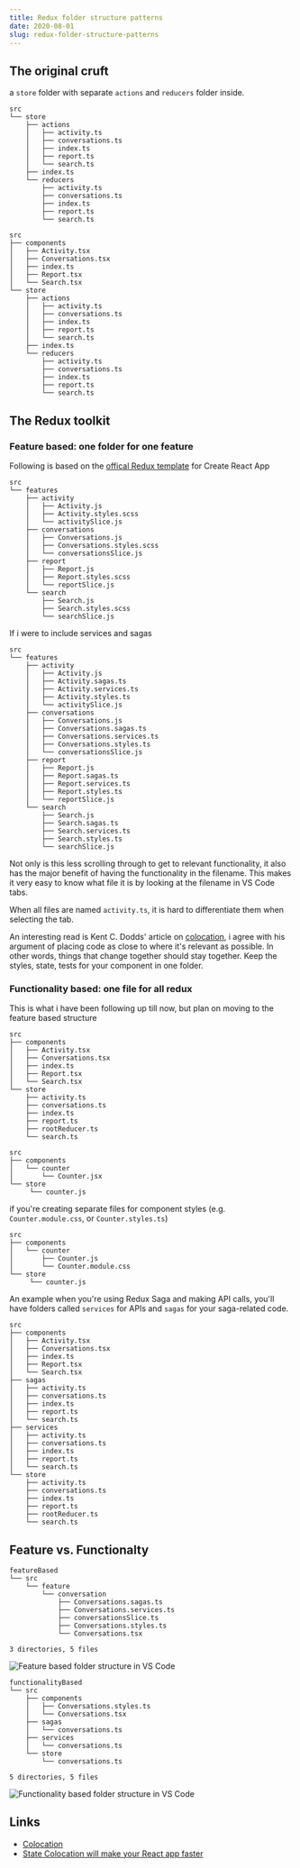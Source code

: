 ```yaml
---
title: Redux folder structure patterns
date: 2020-08-01
slug: redux-folder-structure-patterns
---
```


## The original cruft

a `store` folder with separate `actions` and `reducers` folder inside.

```
src
└── store
    ├── actions
    │   ├── activity.ts
    │   ├── conversations.ts
    │   ├── index.ts
    │   ├── report.ts
    │   └── search.ts
    ├── index.ts
    └── reducers
        ├── activity.ts
        ├── conversations.ts
        ├── index.ts
        ├── report.ts
        └── search.ts
```

```
src
├── components
│   ├── Activity.tsx
│   ├── Conversations.tsx
│   ├── index.ts
│   ├── Report.tsx
│   └── Search.tsx
└── store
    ├── actions
    │   ├── activity.ts
    │   ├── conversations.ts
    │   ├── index.ts
    │   ├── report.ts
    │   └── search.ts
    ├── index.ts
    └── reducers
        ├── activity.ts
        ├── conversations.ts
        ├── index.ts
        ├── report.ts
        └── search.ts
```

## The Redux toolkit

### Feature based: one folder for one feature

Following is based on the [offical Redux template](https://github.com/reduxjs/cra-template-redux) for Create React App

```
src
└── features
    ├── activity
    │   ├── Activity.js
    │   ├── Activity.styles.scss
    │   └── activitySlice.js
    ├── conversations
    │   ├── Conversations.js
    │   ├── Conversations.styles.scss
    │   └── conversationsSlice.js
    ├── report
    │   ├── Report.js
    │   ├── Report.styles.scss
    │   └── reportSlice.js
    └── search
        ├── Search.js
        ├── Search.styles.scss
        └── searchSlice.js
```

If i were to include services and sagas

```
src
└── features
    ├── activity
    │   ├── Activity.js
    │   ├── Activity.sagas.ts
    │   ├── Activity.services.ts
    │   ├── Activity.styles.ts
    │   └── activitySlice.js
    ├── conversations
    │   ├── Conversations.js
    │   ├── Conversations.sagas.ts
    │   ├── Conversations.services.ts
    │   ├── Conversations.styles.ts
    │   └── conversationsSlice.js
    ├── report
    │   ├── Report.js
    │   ├── Report.sagas.ts
    │   ├── Report.services.ts
    │   ├── Report.styles.ts
    │   └── reportSlice.js
    └── search
        ├── Search.js
        ├── Search.sagas.ts
        ├── Search.services.ts
        ├── Search.styles.ts
        └── searchSlice.js
```

Not only is this less scrolling through to get to relevant functionality, it also has the major benefit of having the functionality in the filename. This makes it very easy to know what file it is by looking at the filename in VS Code tabs.

When all files are named `activity.ts`, it is hard to differentiate them when selecting the tab.

An interesting read is Kent C. Dodds' article on [colocation](https://kentcdodds.com/blog/colocation), i agree with his argument of placing code as close to where it's relevant as possible. In other words, things that change together should stay together. Keep the styles, state, tests for your component in one folder.

### Functionality based: one file for all redux

This is what i have been following up till now, but plan on moving to the feature based structure

```
src
├── components
│   ├── Activity.tsx
│   ├── Conversations.tsx
│   ├── index.ts
│   ├── Report.tsx
│   └── Search.tsx
└── store
    ├── activity.ts
    ├── conversations.ts
    ├── index.ts
    ├── report.ts
    ├── rootReducer.ts
    └── search.ts
```

```
src
├── components
│   └── counter
│       └── Counter.jsx
└── store
     └── counter.js
```

if you're creating separate files for component styles (e.g. `Counter.module.css`, or `Counter.styles.ts`)

```
src
├── components
│   └── counter
│       ├── Counter.js
│       └── Counter.module.css
└── store
     └── counter.js
```

An example when you're using Redux Saga and making API calls, you'll have folders called `services` for APIs and `sagas` for your saga-related code.

```
src
├── components
│   ├── Activity.tsx
│   ├── Conversations.tsx
│   ├── index.ts
│   ├── Report.tsx
│   └── Search.tsx
├── sagas
│   ├── activity.ts
│   ├── conversations.ts
│   ├── index.ts
│   ├── report.ts
│   └── search.ts
├── services
│   ├── activity.ts
│   ├── conversations.ts
│   ├── index.ts
│   ├── report.ts
│   └── search.ts
└── store
    ├── activity.ts
    ├── conversations.ts
    ├── index.ts
    ├── report.ts
    ├── rootReducer.ts
    └── search.ts
```

## Feature vs. Functionalty

```
featureBased
└── src
    └── feature
        └── conversation
            ├── Conversations.sagas.ts
            ├── Conversations.services.ts
            ├── conversationsSlice.ts
            ├── Conversations.styles.ts
            └── Conversations.tsx

3 directories, 5 files
```

![Feature based folder structure in VS Code](./feature_based_structure_tabs.png)

```
functionalityBased
└── src
    ├── components
    │   ├── Conversations.styles.ts
    │   └── Conversations.tsx
    ├── sagas
    │   └── conversations.ts
    ├── services
    │   └── conversations.ts
    └── store
        └── conversations.ts

5 directories, 5 files
```

![Functionality based folder structure in VS Code](./functionality_based_structure_tabs.png)

## Links

- [Colocation](https://kentcdodds.com/blog/colocation)
- [State Colocation will make your React app faster](https://kentcdodds.com/blog/state-colocation-will-make-your-react-app-faster)
